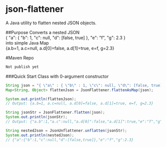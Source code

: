 json-flattener
=============
A Java utility to flatten nested JSON objects.

##Purpose
Converts a nested JSON<br />
  { "a": { "b": 1, "c": null, "d": [false, true] }, "e": "f", "g": 2.3 }<br />
into simple Java Map<br />
  {a.b=1, a.c=null, a.d[0]=false, a.d[1]=true, e=f, g=2.3}

#Maven Repo
```xml
Not publish yet
```


###Quick Start
Class with 0-argument constructor
```java
String json = "{ \"a\" : { \"b\" : 1, \"c\": null, \"d\": [false, true] }, \"e\": \"f\", \"g\":2.3 }";
Map<String, Object> flattenJson = JsonFlattener.flattenAsMap(json);

System.out.println(flattenJson);
// Output: {a.b=1, a.c=null, a.d[0]=false, a.d[1]=true, e=f, g=2.3}

String jsonStr = JsonFlattener.flatten(json);
System.out.println(jsonStr);
// Output: {"a.b":1,"a.c":null,"a.d[0]":false,"a.d[1]":true,"e":"f","g":2.3}

String nestedJson = JsonUnflattener.unflatten(jsonStr);
System.out.println(nestedJson);
// {"a":{"b":1,"c":null,"d":[false,true]},"e":"f","g":2.3}
```
